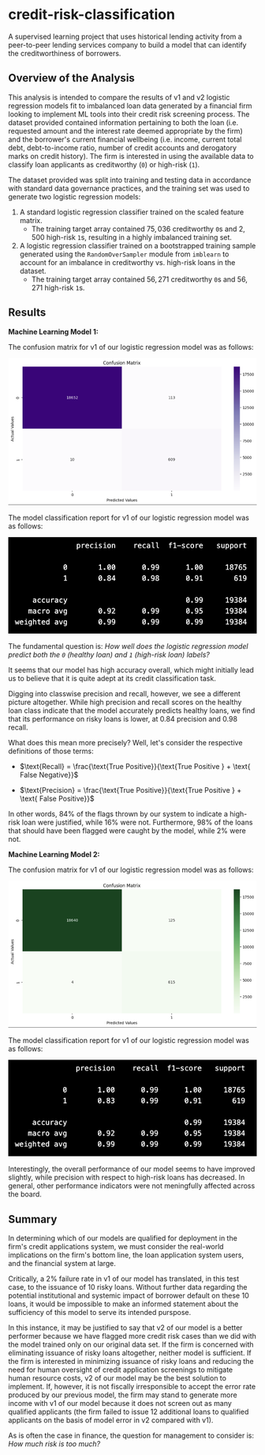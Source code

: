 # credit-risk-classification
A supervised learning project that uses historical lending activity from a peer-to-peer lending services company to build a model that can identify the creditworthiness of borrowers.

## Overview of the Analysis
This analysis is intended to compare the results of v1 and v2 logistic regression models fit to imbalanced loan data generated by a financial firm looking to implement ML tools into their credit risk screening process. The dataset provided contained information pertaining to both the loan (i.e. requested amount and the interest rate deemed appropriate by the firm) and the borrower's current financial wellbeing (i.e. income, current total debt, debt-to-income ratio, number of credit accounts and derogatory marks on credit history). The firm is interested in using the available data to classify loan applicants as creditworthy (`0`) or high-risk (`1`). 

The dataset provided was split into training and testing data in accordance with standard data governance practices, and the training set was used to generate two logistic regression models:
1. A standard logistic regression classifier trained on the scaled feature matrix.
    - The training target array contained $75,036$ creditworthy `0`s and $2,500$ high-risk `1`s, resulting in a highly imbalanced training set.
2. A logistic regression classifier trained on a bootstrapped training sample generated using the `RandomOverSampler` module from `imblearn` to account for an imbalance in creditworthy vs. high-risk loans in the dataset.
    - The training target array contained $56,271$ creditworthy `0`s and $56,271$ high-risk `1`s.

## Results

**Machine Learning Model 1:**

The confusion matrix for v1 of our logistic regression model was as follows:

![Model 1 Confusion Matrixt](/images/model_v1_con_mat.png)


The model classification report for v1 of our logistic regression model was as follows:

![Model 1 Classification Report](/images/model_v1_report.png)

The fundamental question is: _How well does the logistic regression model predict both the `0` (healthy loan) and `1` (high-risk loan) labels?_

It seems that our model has high accuracy overall, which might initially lead us to believe that it is quite adept at its credit classification task.

Digging into classwise precision and recall, however, we see a different picture altogether. While high precision and recall scores on the healthy loan class indicate that the model accurately predicts healthy loans, we find that its performance on risky loans is lower, at 0.84 precision and 0.98 recall.

What does this mean more precisely? Well, let's consider the respective definitions of those terms:
- $\text{Recall} = \frac{\text{True Positive}}{\text{True Positive } + \text{ False Negative}}$

- $\text{Precision} = \frac{\text{True Positive}}{\text{True Positive } + \text{ False Positive}}$

In other words, 84% of the flags thrown by our system to indicate a high-risk loan were justified, while 16% were not. Furthermore, 98% of the loans that should have been flagged were caught by the model, while 2% were not.



**Machine Learning Model 2:**

The confusion matrix for v1 of our logistic regression model was as follows:

![Model 2 Confusion Matrixt](/images/model_v2_con_mat.png)


The model classification report for v1 of our logistic regression model was as follows:

![Model 2 Classification Report](/images/model_v2_report.png)

Interestingly, the overall performance of our model seems to have improved slightly, while precision with respect to high-risk loans has decreased. In general, other performance indicators were not meningfully affected across the board.

## Summary
In determining which of our models are qualified for deployment in the firm's credit applications system, we must consider the real-world implications on the firm's bottom line, the loan application system users, and the financial system at large.

Critically, a 2% failure rate in v1 of our model has translated, in this test case, to the issuance of 10 risky loans. Without further data regarding the potential institutional and systemic impact of borrower default on these 10 loans, it would be impossible to make an informed statement about the sufficiency of this model to serve its intended purspose.

In this instance, it may be justified to say that v2 of our model is a better performer because we have flagged more credit risk cases than we did with the model trained only on our original data set. If the firm is concerned with eliminating issuance of risky loans altogether, neither model is sufficient. If the firm is interested in minimizing issuance of risky loans and reducing the need for human oversight of credit application screenings to mitigate human resource costs, v2 of our model may be the best solution to implement. If, however, it is not fiscally irresponsible to accept the error rate produced by our previous model, the firm may stand to generate more income with v1 of our model because it does not screen out as many qualified applicants (the firm failed to issue 12 additional loans to qualified applicants on the basis of model error in v2 compared with v1).

As is often the case in finance, the question for management to consider is: _How much risk is too much?_